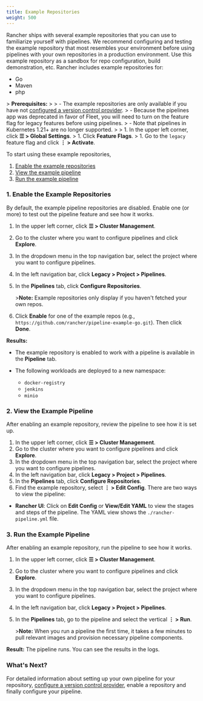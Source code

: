 ```yaml
---
title: Example Repositories
weight: 500
---
```


Rancher ships with several example repositories that you can use to familiarize yourself with pipelines. We recommend configuring and testing the example repository that most resembles your environment before using pipelines with your own repositories in a production environment. Use this example repository as a sandbox for repo configuration, build demonstration, etc. Rancher includes example repositories for:

- Go
- Maven
- php

\> **Prerequisites:**
\> 
\> - The example repositories are only available if you have not [configured a version control provider](https://rancher.com/docs/rancher/v2.6/en/project-admin/pipelines).
\> - Because the pipelines app was deprecated in favor of Fleet, you will need to turn on the feature flag for legacy features before using pipelines.
\> - Note that pipelines in Kubernetes 1.21+ are no longer supported.
\>
\>   1. In the upper left corner, click **☰ \> Global Settings**.
\>   1. Click **Feature Flags**.
\>   1. Go to the `legacy` feature flag and click **⋮ \> Activate**.

To start using these example repositories,

1. [Enable the example repositories](#1-enable-the-example-repositories)
2. [View the example pipeline](#2-view-the-example-pipeline)
3. [Run the example pipeline](#3-run-the-example-pipeline)

### 1. Enable the Example Repositories

By default, the example pipeline repositories are disabled. Enable one (or more) to test out the pipeline feature and see how it works.

1. In the upper left corner, click **☰ \> Cluster Management**.
1. Go to the cluster where you want to configure pipelines and click **Explore**.
1. In the dropdown menu in the top navigation bar, select the project where you want to configure pipelines.
1. In the left navigation bar, click **Legacy \> Project \> Pipelines**.
1. In the **Pipelines** tab, click **Configure Repositories**.

    \>**Note:** Example repositories only display if you haven't fetched your own repos.

1. Click **Enable** for one of the example repos (e.g., `https://github.com/rancher/pipeline-example-go.git`). Then click **Done**.

**Results:**

- The example repository is enabled to work with a pipeline is available in the **Pipeline** tab.

- The following workloads are deployed to a new namespace:

    - `docker-registry`
    - `jenkins`
    - `minio`

### 2. View the Example Pipeline

After enabling an example repository, review the pipeline to see how it is set up.

1. In the upper left corner, click **☰ \> Cluster Management**.
1. Go to the cluster where you want to configure pipelines and click **Explore**.
1. In the dropdown menu in the top navigation bar, select the project where you want to configure pipelines.
1. In the left navigation bar, click **Legacy \> Project \> Pipelines**.
1. In the **Pipelines** tab, click **Configure Repositories**.
1. Find the example repository, select **⋮ \> Edit Config**. There are two ways to view the pipeline:
  * **Rancher UI**: Click on **Edit Config** or **View/Edit YAML** to view the stages and steps of the pipeline. The YAML view shows the `./rancher-pipeline.yml` file.

### 3. Run the Example Pipeline

After enabling an example repository, run the pipeline to see how it works.

1. In the upper left corner, click **☰ \> Cluster Management**.
1. Go to the cluster where you want to configure pipelines and click **Explore**.
1. In the dropdown menu in the top navigation bar, select the project where you want to configure pipelines.
1. In the left navigation bar, click **Legacy \> Project \> Pipelines**.
1. In the **Pipelines** tab, go to the pipeline and select the vertical **⋮ \> Run**.

    \>**Note:** When you run a pipeline the first time, it takes a few minutes to pull relevant images and provision necessary pipeline components.

**Result:** The pipeline runs. You can see the results in the logs.

### What's Next?

For detailed information about setting up your own pipeline for your repository, [configure a version control provider](https://rancher.com/docs/rancher/v2.6/en/project-admin/pipelines), enable a repository and finally configure your pipeline.

